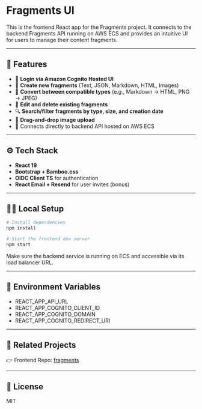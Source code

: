 # Fragments UI

This is the frontend React app for the Fragments project. It connects to the backend Fragments API running on AWS ECS and provides an intuitive UI for users to manage their content fragments.

---

## 🌟 Features

- 🔐 **Login via Amazon Cognito Hosted UI**
- 📄 **Create new fragments** (Text, JSON, Markdown, HTML, Images)
- 🔄 **Convert between compatible types** (e.g., Markdown → HTML, PNG → JPEG)
- 📝 **Edit and delete existing fragments**
- 🔍 **Search/filter fragments by type, size, and creation date**
- 🧲 **Drag-and-drop image upload**
- 📡 Connects directly to backend API hosted on AWS ECS

---

## ⚙️ Tech Stack

- **React 19**
- **Bootstrap + Bamboo.css**
- **OIDC Client TS** for authentication
- **React Email + Resend** for user invites (bonus)

---

## 🧑‍💻 Local Setup

  ```bash
  # Install dependencies
  npm install
  
  # Start the frontend dev server
  npm start
  ```

Make sure the backend service is running on ECS and accessible via its load balancer URL.

---

## 📁 Environment Variables

- REACT_APP_API_URL
- REACT_APP_COGNITO_CLIENT_ID
- REACT_APP_COGNITO_DOMAIN
- REACT_APP_COGNITO_REDIRECT_URI

---

## 🔗 Related Projects

👉 Frontend Repo: [fragments](https://github.com/sunchit03/fragments)

---

## 📄 License

MIT
